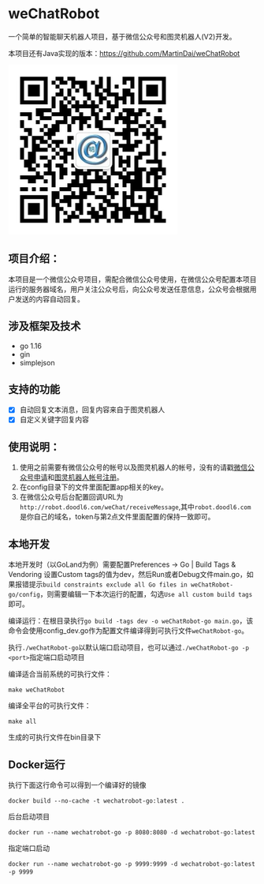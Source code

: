 # weChatRobot
一个简单的智能聊天机器人项目，基于微信公众号和图灵机器人(V2)开发。

本项目还有Java实现的版本：https://github.com/MartinDai/weChatRobot

![qrcode](static/images/qrcode.jpg "扫码关注，体验智能机器人")

## 项目介绍：
  本项目是一个微信公众号项目，需配合微信公众号使用，在微信公众号配置本项目运行的服务器域名，用户关注公众号后，向公众号发送任意信息，公众号会根据用户发送的内容自动回复。
  
## 涉及框架及技术
+ go 1.16
+ gin
+ simplejson

## 支持的功能
* [x] 自动回复文本消息，回复内容来自于图灵机器人
* [x] 自定义关键字回复内容

## 使用说明：
1. 使用之前需要有微信公众号的帐号以及图灵机器人的帐号，没有的请戳[微信公众号申请](https://mp.weixin.qq.com/cgi-bin/readtemplate?t=register/step1_tmpl&lang=zh_CN)和[图灵机器人帐号注册](http://tuling123.com/register/email.jhtml)。
2. 在config目录下的文件里面配置app相关的key。
3. 在微信公众号后台配置回调URL为`http://robot.doodl6.com/weChat/receiveMessage`,其中`robot.doodl6.com`是你自己的域名，token与第2点文件里面配置的保持一致即可。

## 本地开发
本地开发时（以GoLand为例）需要配置Preferences -> Go | Build Tags & Vendoring 设置Custom tags的值为dev，然后Run或者Debug文件main.go，如果报错提示`build constraints exclude all Go files in weChatRobot-go/config`，则需要编辑一下本次运行的配置，勾选`Use all custom build tags`即可。 

编译运行：在根目录执行`go build -tags dev -o weChatRobot-go main.go`，该命令会使用config_dev.go作为配置文件编译得到可执行文件`weChatRobot-go`。 

执行`./weChatRobot-go`以默认端口启动项目，也可以通过`./weChatRobot-go -p <port>`指定端口启动项目 

编译适合当前系统的可执行文件：
```
make weChatRobot
```

编译全平台的可执行文件：
```
make all
```

生成的可执行文件在bin目录下

## Docker运行

执行下面这行命令可以得到一个编译好的镜像
```
docker build --no-cache -t wechatrobot-go:latest .
```

后台启动项目
```
docker run --name wechatrobot-go -p 8080:8080 -d wechatrobot-go:latest
```

指定端口启动
```
docker run --name wechatrobot-go -p 9999:9999 -d wechatrobot-go:latest -p 9999
```


